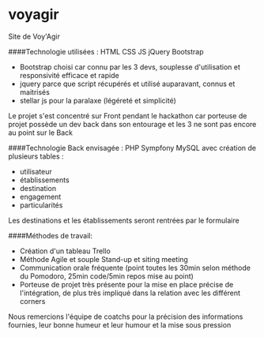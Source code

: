 # voyagir
Site de Voy'Agir

####Technologie utilisées :
HTML CSS JS jQuery Bootstrap
 - Bootstrap choisi car connu par les 3 devs, souplesse d'utilisation et responsivité efficace et rapide
 - jquery parce que script récupérés et utilisé auparavant, connus et maitrisés 
 - stellar js pour la paralaxe (légéreté et simplicité)

Le projet s'est concentré sur Front pendant le hackathon car porteuse de projet possède un dev back dans son entourage
et les 3 ne sont pas encore au point sur le Back

####Technologie Back envisagée : PHP Sympfony MySQL avec création de plusieurs tables :
 - utilisateur
 - établissements
 - destination
 - engagement
 - particularités

Les destinations et les établissements seront rentrées par le formulaire

####Méthodes de travail:
 - Création d'un tableau Trello
 - Méthode Agile et souple Stand-up et siting meeting
 - Communication orale fréquente (point toutes les 30min selon méthode du Pomodoro, 25min code/5min repos mise au point) 
 - Porteuse de projet très présente pour la mise en place précise de l'intégration, 
de plus très impliqué dans la relation avec les différent corners

Nous remercions l'équipe de coatchs pour la précision des informations fournies, leur bonne humeur et leur humour et la mise sous pression 

